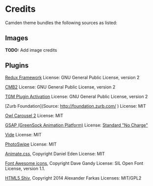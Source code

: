 # Credits

Camden theme bundles the following sources as listed:

## Images
**TODO:** Add image credits

## Plugins
[Redux Framework](https://reduxframework.com/)
License: GNU General Public License, version 2

[CMB2](https://github.com/CMB2/CMB2)
License: GNU General Public License, version 2

[TGM Plugin Activation](https://github.com/TGMPA/TGM-Plugin-Activation)
License: GNU General Public License, version 2

[Zurb Foundation](Source: http://foundation.zurb.com/
)
License: MIT

[Owl Carousel 2](https://github.com/OwlCarousel2/OwlCarousel2)
License: MIT

[GSAP (GreenSock Animation Platform)](https://github.com/greensock/GreenSock-JS/)
License: [Standard "No Charge"](https://greensock.com/standard-license) 

[Vide](https://github.com/VodkaBears/Vide)
License: MIT

[PhotoSwipe](https://github.com/dimsemenov/photoswipe)
License: MIT

[Animate.css](https://github.com/daneden/animate.css), Copyright Daniel Eden
License: MIT

[Font Awesome icons](http://fontawesome.io/), Copyright Dave Gandy
License: SIL Open Font License, version 1.1.

[HTML5 Shiv](https://github.com/aFarkas/html5shiv), Copyright 2014 Alexander Farkas
Licenses: MIT/GPL2
